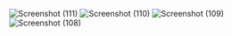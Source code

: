 ![Screenshot (111)](https://github.com/Aishwarya2004Github/Business-Top/assets/160381307/8c770137-498d-4518-a8bf-b7996ee16c38)
![Screenshot (110)](https://github.com/Aishwarya2004Github/Business-Top/assets/160381307/3ae4cb36-122b-46ce-bdb3-0894dbda3be9)
![Screenshot (109)](https://github.com/Aishwarya2004Github/Business-Top/assets/160381307/53a6cd61-cc4a-4d38-9a26-a9321922e861)
![Screenshot (108)](https://github.com/Aishwarya2004Github/Business-Top/assets/160381307/3a283264-5f68-4109-ba04-f0c8362fbcbe)
